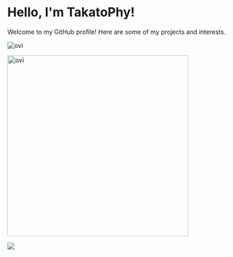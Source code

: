 # Hello, I'm TakatoPhy!

Welcome to my GitHub profile! Here are some of my projects and interests.

<img src="https://github-readme-stats.vercel.app/api/top-langs?username=TakatoPhy&show_icons=true&locale=en&layout=compact&theme=chartreuse-dark" alt="ovi" /></p>

<img src="https://github-readme-stats.vercel.app/api?username=TakatoPhy&show_icons=true&locale=en&theme=chartreuse-dark" alt="ovi" width="410" /></p>


<img src="https://github-profile-trophy.vercel.app/?username=TakatoPhy&theme=juicyfresh&no-bg=true" />
